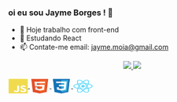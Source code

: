 ### oi eu sou Jayme Borges ! 👋

- 🔭  Hoje trabalho com front-end
- 🌱  Estudando React
- 📫  Contate-me email: jayme.moia@gmail.com

<div align="center">
  <a href="https://github.com/jaymeborges">
  <img height="180em" src="https://github-readme-stats.vercel.app/api?username=jaymeborges&show_icons=true&theme=dracula&include_all_commits=true&count_private=true"/>
  <img height="180em" src="https://github-readme-stats.vercel.app/api/top-langs/?username=jaymeborges&layout=compact&langs_count=7&theme=dracula"/>
</div>
  
  <div style="display: inline_block"><br>
  <img align="center" alt="jb-Js" height="30" width="40" src="https://raw.githubusercontent.com/devicons/devicon/master/icons/javascript/javascript-plain.svg">
  <img align="center" alt="jb-HTML" height="30" width="40" src="https://raw.githubusercontent.com/devicons/devicon/master/icons/html5/html5-original.svg">
  <img align="center" alt="jb-CSS" height="30" width="40" src="https://raw.githubusercontent.com/devicons/devicon/master/icons/css3/css3-original.svg">
  <img align="center" alt="jb-React" height="30" width="40" src="https://raw.githubusercontent.com/devicons/devicon/master/icons/react/react-original.svg">
 
</div>

##

